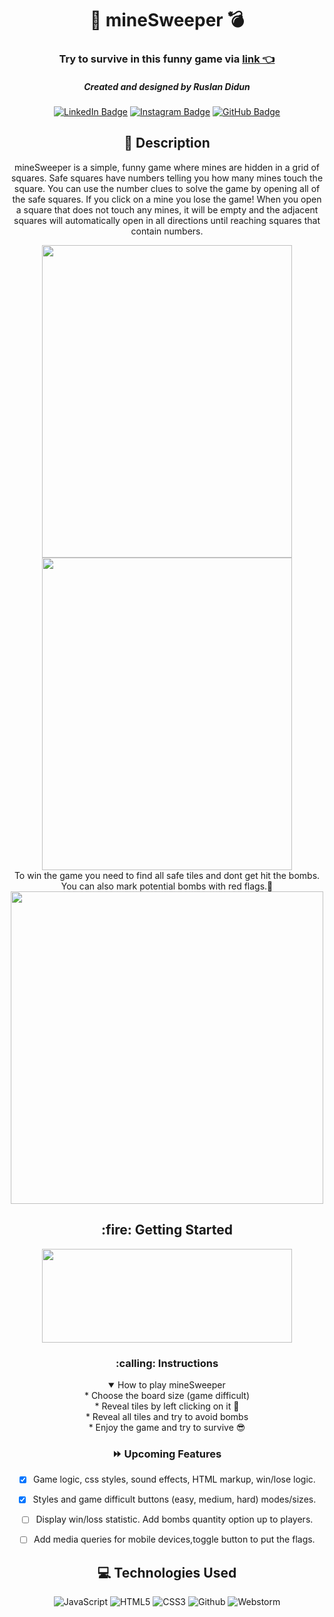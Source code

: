 <div id="description" align="center">

# 🚩 mineSweeper 💣

### Try to survive in this funny game via [link 👈](https://ruslandidun.github.io/mineSweeper_JS/)
<div id="description" align="center">

##### Created and designed by Ruslan Didun

[![LinkedIn Badge](https://img.shields.io/badge/-RuslanDidun-blue?style=flat&logo=Linkedin&logoColor=black)](https://www.linkedin.com/in/ruslan-didun/)
[![Instagram Badge](https://img.shields.io/badge/-wanderlust_unlimited-skyblue?style=flat&logo=Instagram&logoColor=black)](https://www.instagram.com/wanderlust_unlimited_/)
[![GitHub Badge](https://img.shields.io/badge/-RuslanDidun-junglegreen?style=flat&logo=GitHub&logoColor=black)](https://github.com/RuslanDidun)





## :pencil: Description
mineSweeper is a simple, funny game where mines are hidden in a grid of squares. Safe squares have numbers telling you how many mines touch the square. You can use the number clues to solve the game by opening all of the safe squares. If you click on a mine you lose the game!
When you open a square that does not touch any mines, it will be empty and the adjacent squares will automatically open in all directions until reaching squares that contain numbers. 

<span id="header" align="left">
  <img src="https://i.imgur.com/NO8Pp4d.png" width="400" height="500">
</span>
<span id="header" align="right">
  <img src="https://i.imgur.com/msqfI2c.png" width="400" height="500">
</span>
<div>To win the game you need to find all safe tiles and dont get hit the bombs.
</div>
<span>You can also mark potential bombs with red flags.🚩 </span>
<div id="header" align="center">
  <img src="https://i.imgur.com/eTMZX2J.png" width="500" height="500">
</div>

<h2>:fire: Getting Started</h2>
<div id="header" align="center">
  <img src="https://i.imgur.com/WPn4VyB.png" width="400" height="150">
</div>
<h3>:calling: Instructions</h3>
<details open>
  <summary>How to play mineSweeper</summary>
    <div>* Choose the board size (game difficult) </div>
    <div>* Reveal tiles by left clicking on it 🤞 </div>
    <div>* Reveal all tiles and try to avoid bombs</div>
    <div>* Enjoy the game and try to survive    😎</div>
</details>
</div>


### :fast_forward: Upcoming Features

- [x] Game logic, css styles, sound effects, HTML markup, win/lose logic. 

- [x] Styles and game difficult buttons (easy, medium, hard) modes/sizes.

- [ ] Display win/loss statistic. Add bombs quantity option up to players.

- [ ] Add media queries for mobile devices,toggle button to put the flags.

## :computer: Technologies Used
![JavaScript](https://img.shields.io/badge/-JavaScript-05122A?style=flat&logo=javascript)
![HTML5](https://img.shields.io/badge/-HTML5-05122A?style=flat&logo=html5)
![CSS3](https://img.shields.io/badge/-CSS-05122A?style=flat&logo=css3)
![Github](https://img.shields.io/badge/-GitHub-05122A?style=flat&logo=github)
![Webstorm](https://img.shields.io/badge/-web_storm-05122A?style=flat&logo=webstorm)



